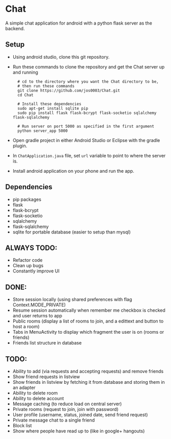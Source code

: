 # Chat
A simple chat application for android with a python flask server as the backend.

## Setup
* Using android studio, clone this git repository.
* Run these commands to clone the repository and get the Chat server up and running

        # cd to the directory where you want the Chat directory to be,
        # then run these commands
        git clone https://github.com/jos0003/Chat.git
        cd Chat
        
        # Install these dependencies
        sudo apt-get install sqlite pip
        sudo pip install flask flask-bcrypt flask-socketio sqlalchemy flask-sqlalchemy
        
        # Run server on port 5000 as specified in the first argument
        python server_app 5000
* Open gradle project in either Android Studio or Eclipse with the gradle plugin.
* In `ChatApplication.java` file, set `url` variable to point to where the server is.
* Install android application on your phone and run the app.

## Dependencies
* pip packages
 * flask
 * flask-bcrypt
 * flask-socketio
 * sqlalchemy
 * flask-sqlalchemy
* sqlite for portable database (easier to setup than mysql)

## ALWAYS TODO:
* Refactor code
* Clean up bugs
* Constantly improve UI

## DONE:
* Store session locally (using shared preferences with flag Context.MODE_PRIVATE)
* Resume session automatically when remember me checkbox is checked and user returns to app
* Public rooms (display a list of rooms to join, and a edittext and button to host a room)
* Tabs in MenuActivity to display which fragment the user is on (rooms or friends)
* Friends list structure in database

## TODO:
* Ability to add (via requests and accepting requests) and remove friends
* Show friend requests in listview
* Show friends in listview by fetching it from database and storing them in an adapter
* Ability to delete room
* Ability to delete account
* Message caching (to reduce load on central server)
* Private rooms (request to join, join with password)
* User profile (username, status, joined date, send friend request)
* Private message chat to a single friend
* Block list
* Show where people have read up to (like in google+ hangouts)
